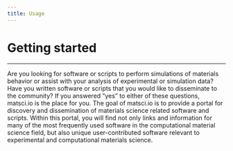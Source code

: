 ```yaml
---
title: Usage
---
```


# Getting started

---

Are you looking for software or scripts to perform simulations of materials behavior or assist with your analysis of experimental or simulation data? Have you written software or scripts that you would like to disseminate to the community?
If you answered “yes” to either of these questions, matsci.io is the place for you. The goal of matsci.io is to provide a portal for discovery and dissemination of materials science related software and scripts. Within this portal, you will find not only links and information for many of the most frequently used software in the computational material science field, but also unique user-contributed software relevant to experimental and computational materials science.
